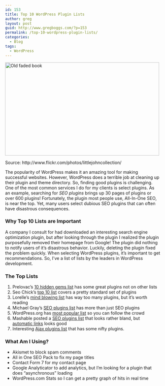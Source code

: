 ```yaml
---
id: 153
title: Top 10 WordPress Plugin Lists
author: greg
layout: post
guid: http://www.gregboggs.com/?p=153
permalink: /top-10-wordpress-plugin-lists/
categories:
  - Blog
tags:
  - WordPress
---
```

<div id="attachment_162" style="width: 510px" class="wp-caption aligncenter">
  <img class="size-full wp-image-162 " title="Old faded book" src="http://www.gregboggs.com/wp-content/uploads/2010/10/tomb.jpg" alt="Old faded book" width="500" height="303" />
  
  <p class="wp-caption-text">
    Source: http://www.flickr.com/photos/littlejohncollection/
  </p>
</div>

The popularity of WordPress makes it an amazing tool for making successful websites. However, WordPress does a terrible job at cleaning up their plugin and theme directory. So, finding good plugins is challenging. One of the most common services I do for my clients is select plugins. As an example, searching for *SEO plugins* brings up 30 pages of plugins or over 600 plugins! Fortunately, the plugin most people use, All-In-One SEO, is near the top. Yet, many users select dubious SEO plugins that can often have disastrous consequences.

### Why Top 10 Lists are Important

A company I consult for had downloaded an interesting search engine optimization plugin, but after looking through the plugin I realized the plugin purposefully removed their homepage from Google! The plugin did nothing to notify users of it&#8217;s disastrous behavior. Luckily, deleting the plugin fixed the problem quickly. When selecting WordPress plugins, it&#8217;s important to get recommendations. So, I&#8217;ve a list of lists by the leaders in WordPress development.

### The Top Lists

  1. Prelovac&#8217;s [10 hidden gems list][1] has some great plugins not on other lists
  2. Seo Chick&#8217;s [top 10 list][2] covers a pretty standard set of plugins
  3. Lorelle&#8217;s [mind blowing list][3] has way too many plugins, but it&#8217;s worth reading
  4. Michael Gray&#8217;s [SEO plugins list][4] has more than just SEO plugins
  5. WordPress.org has [most popular list][5] so you can follow the crowd
  6. Mashable posted a [SEO plugins list][6] that looks rather bland, but [automatic links][7] looks good
  7. Interesting [Ajax plugins list][8] that has some nifty plugins.

### What Am I Using?

  * Akismet to block spam comments
  * All in One SEO Pack to fix my page titles
  * Contact Form 7 for my contact page
  * Google Analyticator to add analytics, but I&#8217;m looking for a plugin that does &#8220;asynchronous&#8221; loading
  * WordPress.com Stats so I can get a pretty graph of hits in real time

 [1]: http://www.prelovac.com/vladimir/top-10-wordpress-hidden-gems-plugins
 [2]: http://www.seo-chicks.com/1816/top-10-favourite-wordpress-plugins-by-a-pregnant-chick.html
 [3]: http://lorelle.wordpress.com/2010/08/31/mind-blowing-wordpress-plugins/
 [4]: http://www.wolf-howl.com/seo-plugins-wordpress/
 [5]: http://wordpress.org/extend/plugins/browse/popular/
 [6]: http://mashable.com/2009/03/20/wordpress-seo-plugins/
 [7]: http://wordpress.org/extend/plugins/automatic-seo-links/
 [8]: http://wordpresslounge.com/wordpress-ajax-plugins/